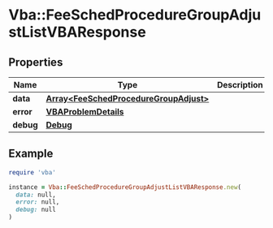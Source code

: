 # Vba::FeeSchedProcedureGroupAdjustListVBAResponse

## Properties

| Name | Type | Description | Notes |
| ---- | ---- | ----------- | ----- |
| **data** | [**Array&lt;FeeSchedProcedureGroupAdjust&gt;**](FeeSchedProcedureGroupAdjust.md) |  | [optional] |
| **error** | [**VBAProblemDetails**](VBAProblemDetails.md) |  | [optional] |
| **debug** | [**Debug**](Debug.md) |  | [optional] |

## Example

```ruby
require 'vba'

instance = Vba::FeeSchedProcedureGroupAdjustListVBAResponse.new(
  data: null,
  error: null,
  debug: null
)
```

